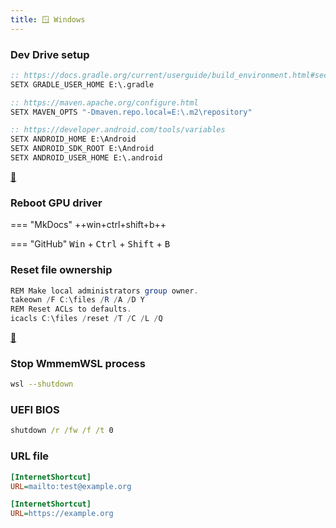 ```yaml
---
title: 🪟 Windows
---
```


### Dev Drive setup

```cmd
:: https://docs.gradle.org/current/userguide/build_environment.html#sec:gradle_environment_variables
SETX GRADLE_USER_HOME E:\.gradle

:: https://maven.apache.org/configure.html
SETX MAVEN_OPTS "-Dmaven.repo.local=E:\.m2\repository"

:: https://developer.android.com/tools/variables
SETX ANDROID_HOME E:\Android
SETX ANDROID_SDK_ROOT E:\Android
SETX ANDROID_USER_HOME E:\.android
```

[🔗](https://learn.microsoft.com/en-us/windows/dev-drive/)

### Reboot GPU driver

=== "MkDocs"
    ++win+ctrl+shift+b++

=== "GitHub"
    <kbd>Win</kbd> + <kbd>Ctrl</kbd> + <kbd>Shift</kbd> + <kbd>B</kbd>

### Reset file ownership

```powershell
REM Make local administrators group owner.
takeown /F C:\files /R /A /D Y
REM Reset ACLs to defaults.
icacls C:\files /reset /T /C /L /Q
```

[🔗](https://superuser.com/a/813881/733209)

### Stop WmmemWSL process

```bash
wsl --shutdown
```

### UEFI BIOS

```bat
shutdown /r /fw /f /t 0
```

### URL file

```ini title="email.url"
[InternetShortcut]
URL=mailto:test@example.org
```

```ini title="example.url"
[InternetShortcut]
URL=https://example.org
```
